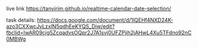 live link
https://tanvirim.github.io/realtime-calendar-date-selection/

task details: https://docs.google.com/document/d/1lQEHf4NXD24K-azo3CXXwcJvLzxIN5qdhEeKYQS_Diw/edit?fbclid=IwAR09cjg5ZcqadvsOQpr2J7A1svj0UFZPjih2jAHwL4Xu5TFdno92nC0MBWg
